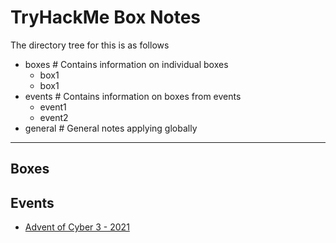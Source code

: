 # TryHackMe Box Notes

The directory tree for this is as follows

- boxes # Contains information on individual boxes
  - box1
  - box1
- events # Contains information on boxes from events
  - event1
  - event2
- general # General notes applying globally

***

## Boxes
## Events
- [Advent of Cyber 3 - 2021](events/AoC-2021/_AoC-2021_TOC.md)